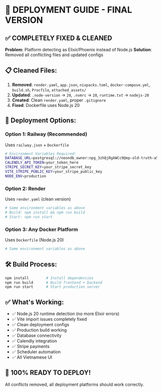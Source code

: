# 🚀 DEPLOYMENT GUIDE - FINAL VERSION

## ✅ COMPLETELY FIXED & CLEANED

**Problem**: Platform detecting as Elixir/Phoenix instead of Node.js
**Solution**: Removed all conflicting files and updated configs

## 📋 Cleaned Files:

1. **Removed**: `render.yaml`, `app.json`, `nixpacks.toml`, `docker-compose.yml`, `build.sh`, `Procfile`, `attached_assets/`
2. **Updated**: `.node-version` → `20`, `.nvmrc` → `20`, `runtime.txt` → `nodejs-20`
3. **Created**: Clean `render.yaml`, proper `.gitignore`
4. **Fixed**: Dockerfile uses Node.js 20

## 🔧 Deployment Options:

### **Option 1: Railway (Recommended)**
Uses `railway.json` + `Dockerfile`
```bash
# Environment Variables Required:
DATABASE_URL=postgresql://neondb_owner:npg_3zhQjRgkWCc9@ep-old-truth-a59gjsbh.us-east-2.aws.neon.tech/neondb?sslmode=require
CALENDLY_API_TOKEN=your_token_here
STRIPE_SECRET_KEY=your_stripe_secret_key
VITE_STRIPE_PUBLIC_KEY=your_stripe_public_key
NODE_ENV=production
```

### **Option 2: Render**
Uses `render.yaml` (clean version)
```bash
# Same environment variables as above
# Build: npm install && npm run build
# Start: npm run start
```

### **Option 3: Any Docker Platform**
Uses `Dockerfile` (Node.js 20)
```bash
# Same environment variables as above
```

## 🛠️ Build Process:
```bash
npm install        # Install dependencies
npm run build      # Build frontend + backend
npm run start      # Start production server
```

## ✅ What's Working:
- ✅ Node.js 20 runtime detection (no more Elixir errors)
- ✅ Vite import issues completely fixed
- ✅ Clean deployment configs
- ✅ Production build working
- ✅ Database connectivity
- ✅ Calendly integration
- ✅ Stripe payments
- ✅ Scheduler automation
- ✅ All Vietnamese UI

## 🚀 100% READY TO DEPLOY!
All conflicts removed, all deployment platforms should work correctly.